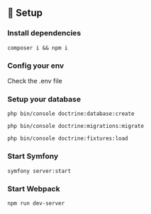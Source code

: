 ## 🏁 Setup 

### Install dependencies

```
composer i && npm i
```

### Config your env

Check the .env file

### Setup your database

```
php bin/console doctrine:database:create
```

```
php bin/console doctrine:migrations:migrate
```

```
php bin/console doctrine:fixtures:load
```

### Start Symfony

```
symfony server:start
```

### Start Webpack

```
npm run dev-server
```